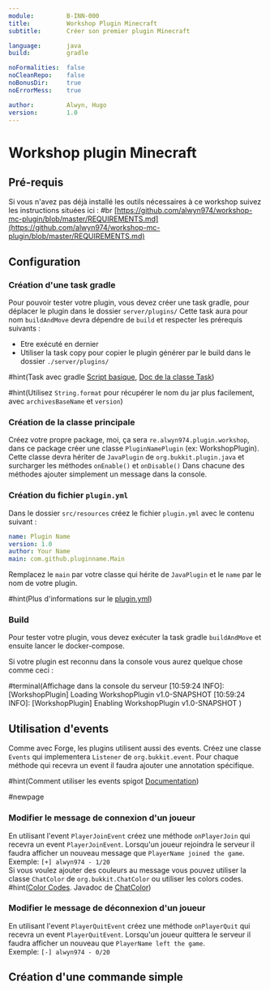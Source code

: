 ```yaml
---
module:         B-INN-000
title:          Workshop Plugin Minecraft
subtitle:		Créer son premier plugin Minecraft

language:		java
build:			gradle

noFormalities:	false
noCleanRepo:	false
noBonusDir:		true
noErrorMess:	true

author:			Alwyn, Hugo
version:		1.0
---
```


# Workshop plugin Minecraft

## Pré-requis

Si vous n'avez pas déjà installé les outils nécessaires à ce workshop suivez les instructions situées ici : #br
[https://github.com/alwyn974/workshop-mc-plugin/blob/master/REQUIREMENTS.md](https://github.com/alwyn974/workshop-mc-plugin/blob/master/REQUIREMENTS.md)

## Configuration

### Création d'une task gradle

Pour pouvoir tester votre plugin, vous devez créer une task gradle, pour déplacer le plugin dans le dossier `server/plugins/`
Cette task aura pour nom `buildAndMove` devra dépendre de `build` et respecter les prérequis suivants :

- Etre exécuté en dernier
- Utiliser la task copy pour copier le plugin générer par le build dans le dossier `./server/plugins/`

#hint(Task avec gradle [Script basique](https://docs.gradle.org/current/userguide/tutorial_using_tasks.html), [Doc de la classe Task](https://docs.gradle.org/current/dsl/org.gradle.api.Task.html))

#hint(Utilisez `String.format` pour récupérer le nom du jar plus facilement, avec `archivesBaseName` et `version`)

### Création de la classe principale

Créez votre propre package, moi, ça sera `re.alwyn974.plugin.workshop`, dans ce package créer une classe `PluginNamePlugin` (ex: WorkshopPlugin).
Cette classe devra hériter de `JavaPlugin` de `org.bukkit.plugin.java` et surcharger les méthodes `onEnable()` et `onDisable()`
Dans chacune des méthodes ajouter simplement un message dans la console.

### Création du fichier `plugin.yml`

Dans le dossier `src/resources` créez le fichier `plugin.yml` avec le contenu suivant :

```yml
name: Plugin Name
version: 1.0
author: Your Name
main: com.github.pluginname.Main
```

Remplacez le `main` par votre classe qui hérite de `JavaPlugin` et le `name` par le nom de votre plugin.

#hint(Plus d'informations sur le [plugin.yml](https://www.spigotmc.org/wiki/plugin-yml/))

### Build

Pour tester votre plugin, vous devez exécuter la task gradle `buildAndMove` et ensuite lancer le docker-compose.

Si votre plugin est reconnu dans la console vous aurez quelque chose comme ceci :

#terminal(Affichage dans la console du serveur
[10:59:24 INFO]: [WorkshopPlugin] Loading WorkshopPlugin v1.0-SNAPSHOT
[10:59:24 INFO]: [WorkshopPlugin] Enabling WorkshopPlugin v1.0-SNAPSHOT
)

## Utilisation d'events

Comme avec Forge, les plugins utilisent aussi des events. 
Créez une classe `Events` qui implementera `Listener` de `org.bukkit.event`.
Pour chaque méthode qui recevra un event il faudra ajouter une annotation spécifique.

#hint(Comment utiliser les events spigot [Documentation](http://www.spigotmc.org/wiki/using-the-event-api/))

#newpage
### Modifier le message de connexion d'un joueur

En utilisant l'event `PlayerJoinEvent` créez une méthode `onPlayerJoin` qui recevra un event `PlayerJoinEvent`.
Lorsqu'un joueur rejoindra le serveur il faudra afficher un nouveau message que `PlayerName joined the game`.
<br>
Exemple: `[+] alwyn974 - 1/20`
<br>
Si vous voulez ajouter des couleurs au message vous pouvez utiliser la classe `ChatColor` de `org.bukkit.ChatColor` ou utiliser les colors codes.
<br>
#hint([Color Codes](https://minecraft.fandom.com/fr/wiki/Codes_de_mise_en_forme). Javadoc de [ChatColor](https://hub.spigotmc.org/javadocs/spigot/org/bukkit/ChatColor.html))

### Modifier le message de déconnexion d'un joueur

En utilisant l'event `PlayerQuitEvent` créez une méthode `onPlayerQuit` qui recevra un event `PlayerQuitEvent`.
Lorsqu'un joueur quittera le serveur il faudra afficher un nouveau que `PlayerName left the game`.
<br>
Exemple: `[-] alwyn974 - 0/20`

## Création d'une commande simple

